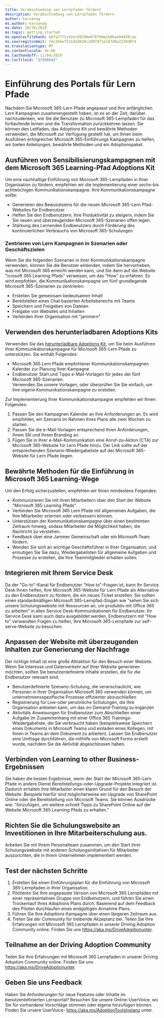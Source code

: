 ```yaml
---
title: Verabschiedung von Lernpfaden fördern
description: Verabschiedung von Lernpfaden fördern
author: karuanag
ms.author: karuanag
ms.date: 10/30/2019
ms.topic: getting-started
ms.openlocfilehash: b07a7771c92ec69390e078f60e2e86ae04450cae
ms.sourcegitcommit: f4c2b6ef531d2d820c3d97871e187d0a2220d8f4
ms.translationtype: MT
ms.contentlocale: de-DE
ms.lasthandoff: 11/04/2019
ms.locfileid: "37956642"
---
```

# <a name="drive-adoption-of-your-learning-pathways-portal"></a>Einführung des Portals für Lern Pfade
Nachdem Sie Microsoft 365-Lern Pfade angepasst und Ihre anfänglichen Lern Kampagnen zusammengestellt haben, ist es an der Zeit, darüber nachzudenken, wie Sie die Benutzer zu Microsoft 365-Lernpfaden für das fortlaufende lernen und die Transformation zurückkehren lassen. Sie können den Leitfaden, das Adoptions Kit und bewährte Methoden verwenden, die Microsoft zur Verfügung gestellt hat, um Ihnen beim Ausführen erfolgreicher Microsoft 365-Einführungs Kampagnen zu helfen, wir bieten Anleitungen, bewährte Methoden und ein Adoptionspaket. 

## <a name="run-awareness-campaigns-with-microsoft-365-learning-pathway-adoption-kit"></a>Ausführen von Sensibilisierungskampagnen mit dem Microsoft 365 Learning-Pfad Adoptions Kit
Um eine nachhaltige Einführung von Microsoft 365-Lernpfaden in Ihrer Organisation zu fördern, empfehlen wir die Implementierung einer sechs-bis achtwöchigen Kommunikationskampagne. Ihre Kommunikationskampagne sollte: 

- Generieren des Bewusstseins für die neuen Microsoft 365-Lern Pfad-Websites für Endbenutzer
- Helfen Sie den Endbenutzern, Ihre Produktivität zu steigern, indem Sie Sie neuen und überzeugenden Microsoft 365-Szenarien offen legen. 
- Stärkung des Lernenden Endbenutzers durch Förderung des kontinuierlichen Verbrauchs von Microsoft 365-Schulungen

### <a name="center-your-learning-campaigns-around-scenarios-or-business-goals"></a>Zentrieren von Lern Kampagnen in Szenarien oder Geschäftszielen
Wenn Sie die folgenden Szenarien in ihrer Kommunikationskampagne verwenden, können Sie die Benutzer einbinden, indem Sie hervorheben, was mit Microsoft 365 erreicht werden kann, und Sie dann auf die Website "icrosoft 365 Learning Pfads" verweisen, um das "How" zu erfahren. Es wird empfohlen, die Kommunikationskampagne um fünf grundlegende Microsoft 365-Szenarien zu zentrieren:

- Erstellen Sie gemeinsam bedeutsamen Inhalt
- Bereitstellen eines Chat basierten Arbeitsbereichs mit Teams
- Speichern und Freigeben von Dateien
- Freigabe von Websites und Inhalten
- Verbinden Ihrer Organisation mit "jammern"

## <a name="use-the-downloadable-adoption-kit"></a>Verwenden des herunterladbaren Adoptions Kits
Verwenden Sie das [herunterladbare Adoptions Kit](https://teamworktools.azurewebsites.net/m365lp/m365lpadoptionkit.zip), um Sie beim Ausführen ihrer Kommunikationskampagne für Microsoft 365-Lern Pfade zu unterstützen. Sie enthält Folgendes: 

- Microsoft 365 Lern Pfade empfohlener Kommunikationskampagnen Kalender zur Planung Ihrer Kampagne
- Endbenutzer Start und Tipps e-Mail-Vorlagen für jedes der fünf Microsoft 365-Szenarien.    
Verwenden Sie unsere Vorlagen, oder überprüfen Sie Sie einfach, um Ihre eigene Kommunikationskampagne zu erstellen.

Zur Implementierung Ihrer Kommunikationskampagne empfehlen wir Ihnen Folgendes: 
1. Passen Sie den Kampagnen Kalender an Ihre Anforderungen an. Es wird empfohlen, ein Szenario im Rahmen Ihres Plans alle zwei Wochen zu starten.
2. Passen Sie die e-Mail-Vorlagen entsprechend Ihren Anforderungen, Ihrem Stil und Ihrem Branding an.
3. Fügen Sie in Ihrer e-Mail-Kommunikation eine Anruf-zu-Aktion (CTA) zur Microsoft 365-Website für Lern Pfade hinzu. Der Link sollte auf der entsprechenden Szenario-Wiedergabeliste auf der Microsoft 365-Website für Lern Pfade liegen.

## <a name="microsoft-365-learning-pathways-adoption-best-practices"></a>Bewährte Methoden für die Einführung in Microsoft 365 Learning-Wege
Um den Erfolg sicherzustellen, empfehlen wir Ihnen mindestens Folgendes:
- Kommunizieren Sie mit ihren Mitarbeitern über den Start der Website "Microsoft 365 Learning Pfads".  
- Verbinden Sie Microsoft 365 Lern Pfade mit allgemeinen Aufgaben, die Ihre Mitarbeiter erlernen oder verbessern können.
- Unterstützen der Kommunikationskampagne über einen bestimmten Zeitraum hinweg, sodass Mitarbeiter die Möglichkeit haben, die Nachricht zu verstehen.
- Feedback über eine Jammer Gemeinschaft oder ein Microsoft-Team fördern.
- Wenden Sie sich an wichtige Geschäftsführer in Ihrer Organisation, und ermutigen Sie Sie dazu, Wiedergabelisten für allgemeine Aufgaben und Prozesse zu erstellen, die Ihre Teammitglieder erhalten sollen.  

## <a name="integrate-with-your-service-desk"></a>Integrieren mit Ihrem Service Desk
Da der "Go-to"-Kanal für Endbenutzer "How to"-Fragen ist, kann Ihr Service Desk Ihnen helfen, Ihre Microsoft 365-Website für Lern Pfade als Alternative zu den Endbenutzern zu fördern, die ein neues Ticket erstellen. Sie sollten einen standardmäßigen Microsoft 365-Lernpfad-Slogan wie "sehen Sie sich unsere Schulungswebsite mit Ressourcen an, um produktiv mit Office 365 zu arbeiten" in allen Service Desk-Kommunikationen für Endbenutzer. Ihr Service Desk kann auch dazu ausgebildet werden, Endbenutzern mit "How to" verwandten Fragen zu helfen, Ihre Microsoft 365-Lernpfade zur self-serve-Website zu besuchen. 

## <a name="customize-the-site-with-compelling-content-to-generate-demand"></a>Anpassen der Website mit überzeugenden Inhalten zur Generierung der Nachfrage
Der richtige Inhalt ist eine große Attraktion für den Besuch einer Website. Wenn Sie Interesse und Datenverkehr auf Ihrer Website generieren möchten, sollten Sie benutzerdefinierte Inhalte erstellen, die für die Endbenutzer relevant sind: 
- Benutzerdefinierte Szenario-Schulung, die veranschaulicht, wie Personen in Ihrer Organisation Microsoft 365 verwenden können, um unternehmensspezifische Prozesse effizienter abzuschließen
- Registrierung für Live-oder persönliche Schulungen, die Ihre Organisation anbieten kann, um das on-Demand-Training zu ergänzen
- Aktivitäts Anweisungen für Endbenutzer zum Abschließen einer Aufgabe im Zusammenhang mit einer Office 365 Trainings-Wiedergabeliste, die Sie verbraucht haben (beispielsweise Speichern eines Dokuments in Microsoft Teams und einladen eines Kollegen, mit Ihnen in Teams an dem Dokument zu arbeiten). Lassen Sie Endbenutzer eine Umfrage durchführen, die mithilfe von Microsoft Forms erstellt wurde, nachdem Sie die Aktivität abgeschlossen haben.    

## <a name="connect-learning-to-other-business-outcomes"></a>Verbinden von Learning to other Business-Ergebnissen
Sie haben die besten Ergebnisse, wenn der Start der Microsoft 365-Lern Pfade in andere Dienst Bereitstellungs-oder-Upgrade-Projekte integriert ist. Dadurch erhalten Ihre Mitarbeiter einen klaren Grund für den Besuch der Website. Beispiele hierfür sind möglicherweise ein Upgrade von SharePoint Online oder die Bereitstellung von Microsoft Teams. Sie können Ausdrücke wie: "hinzufügen, um weitere schnell Tipps zu SharePoint Online auf der Website Microsoft 365 Learning Pfads zu erhalten."

## <a name="align-the-training-site-to-investments-in-your-employee-learning"></a>Richten Sie die Schulungswebsite an Investitionen in Ihre Mitarbeiterschulung aus.
Arbeiten Sie mit Ihrem Personalteam zusammen, um den Start ihrer Schulungswebsite mit anderen Schulungsinitiativen für Mitarbeiter auszurichten, die in Ihrem Unternehmen implementiert werden.

## <a name="next-steps-test"></a>Test der nächsten Schritte
1.  Erstellen Sie einen Einführungsplan für die Einführung von Microsoft 365-Lernpfaden in Ihrer Organisation.
2.  Pilotieren Sie Ihre angepasste Version von Microsoft 365 Lernpfaden mit einer repräsentativen Gruppe von Endbenutzern, und führen Sie einen Trockenlauf Ihres Adoptions Plans durch. Basierend auf dem Feedback des Piloten durchlaufen eines endgültigen Annahme Plans.
3.  Führen Sie Ihre Adoptions Kampagne über einen längeren Zeitraum aus. 
4.  Treten Sie der Community für treibende Akzeptanz bei. Teilen Sie Ihre Erfahrungen mit Microsoft 365 Lernpfaden in unserer Driving Adoption Community online. Finden Sie uns https://aka.ms/DriveAdoptionunter. 

## <a name="join-the-driving-adoption-community"></a>Teilnahme an der Driving Adoption Community

Teilen Sie Ihre Erfahrungen mit Microsoft 365 Lernpfaden in unserer Driving Adoption Community online.  Finden Sie uns https://aka.ms/DriveAdoptionunter.

## <a name="give-us-feedback"></a>Geben Sie uns Feedback

Haben Sie Anforderungen für neue Features oder Inhalte im benutzerdefinierten Lernportal?  Besuchen Sie unsere Online-UserVoice, wo Sie für vorhandene Vorschläge stimmen oder eigene hinzufügen können.  Finden Sie unsere UserVoice- https://aka.ms/AdoptionToolsInstanz unter.
